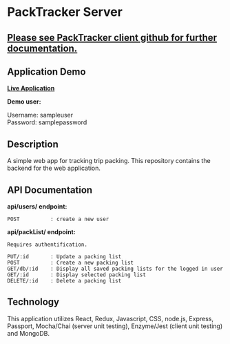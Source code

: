 # PackTracker Server

## **[Please see PackTracker client github for further documentation.](https://github.com/laursnow/PackTracker-Client "PackTracker Client")**

## Application Demo
**[Live Application](https://packtracker-app.herokuapp.com/ "packTracker")**

<i class="fas fa-arrow-circle-right"></i> **Demo user:**

Username: sampleuser<br>
Password: samplepassword

## Description

 A simple web app for tracking trip packing. This repository contains the backend for the web application.

## API Documentation

**api/users/ endpoint:**

```
POST          : create a new user
```

**api/packList/ endpoint:**
```
Requires authentification.

PUT/:id       : Update a packing list
POST          : Create a new packing list
GET/db/:id    : Display all saved packing lists for the logged in user
GET/:id       : Display selected packing list
DELETE/:id    : Delete a packing list
```

 ## Technology

This application utilizes React, Redux, Javascript, CSS, node.js, Express, Passport, Mocha/Chai (server unit testing), Enzyme/Jest (client unit testing) and MongoDB.